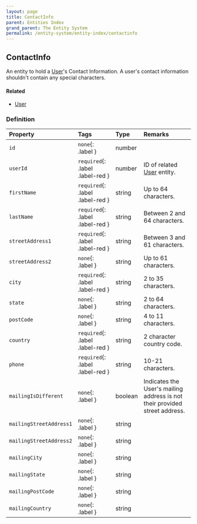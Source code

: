 ```yaml
---
layout: page
title: ContactInfo
parent: Entities Index
grand_parent: The Entity System
permalink: /entity-system/entity-index/contactinfo
---
```


## ContactInfo
An entity to hold a [User]({{site.baseurl}}/entity-system/entity-index/User)'s Contact Information. A user's contact information shouldn't contain any special characters.

#### Related
- [User]({{site.baseurl}}/entity-system/entity-index/User)

### Definition

| Property | Tags | Type | Remarks
|:---------|:-----|:-----|:-------
| `id` | `none`{: .label } | number | 
| `userId` | `required`{: .label .label-red } | number | ID of related [User]({{site.baseurl}}/entity-system/entity-index/User) entity.
| `firstName` | `required`{: .label .label-red } | string | Up to 64 characters.
| `lastName` | `required`{: .label .label-red } | string | Between 2 and 64 characters.
| `streetAddress1` | `required`{: .label .label-red } | string | Between 3 and 61 characters.
| `streetAddress2` | `none`{: .label } | string | Up to 61 characters.
| `city` | `required`{: .label .label-red } | string | 2 to 35 characters.
| `state` | `none`{: .label } | string | 2 to 64 characters.
| `postCode` | `none`{: .label } | string | 4 to 11 characters.
| `country` | `required`{: .label .label-red } | string | 2 character country code.
| `phone` | `required`{: .label .label-red } | string | 10-21 characters.
| `mailingIsDifferent` | `none`{: .label } | boolean | Indicates the User's mailing address is not their provided street address.
| `mailingStreetAddress1` | `none`{: .label } | string | 
| `mailingStreetAddress2` | `none`{: .label } | string | 
| `mailingCity` | `none`{: .label } | string | 
| `mailingState` | `none`{: .label } | string | 
| `mailingPostCode` | `none`{: .label } | string | 
| `mailingCountry` | `none`{: .label } | string | 